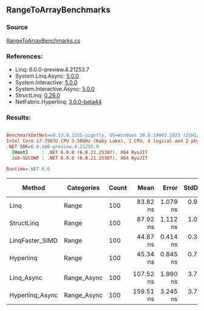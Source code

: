 ﻿## RangeToArrayBenchmarks

### Source
[RangeToArrayBenchmarks.cs](../NetFabric.Hyperlinq.Benchmarks/Benchmarks/RangeToArrayBenchmarks.cs)

### References:
- Linq: 6.0.0-preview.4.21253.7
- System.Linq.Async: [5.0.0](https://www.nuget.org/packages/System.Linq.Async/5.0.0)
- System.Interactive: [5.0.0](https://www.nuget.org/packages/System.Interactive/5.0.0)
- System.Interactive.Async: [5.0.0](https://www.nuget.org/packages/System.Interactive.Async/5.0.0)
- StructLinq: [0.26.0](https://www.nuget.org/packages/StructLinq/0.26.0)
- NetFabric.Hyperlinq: [3.0.0-beta44](https://www.nuget.org/packages/NetFabric.Hyperlinq/3.0.0-beta44)

### Results:
``` ini

BenchmarkDotNet=v0.13.0.1555-nightly, OS=Windows 10.0.19043.1023 (21H1/May2021Update)
Intel Core i7-7567U CPU 3.50GHz (Kaby Lake), 1 CPU, 4 logical and 2 physical cores
.NET SDK=6.0.100-preview.4.21255.9
  [Host]     : .NET 6.0.0 (6.0.21.25307), X64 RyuJIT
  Job-SUCOWF : .NET 6.0.0 (6.0.21.25307), X64 RyuJIT

Runtime=.NET 6.0  

```
|          Method |  Categories | Count |      Mean |    Error |   StdDev | Ratio | RatioSD |  Gen 0 | Gen 1 | Gen 2 | Allocated |
|---------------- |------------ |------ |----------:|---------:|---------:|------:|--------:|-------:|------:|------:|----------:|
|            Linq |       Range |   100 |  83.82 ns | 1.079 ns | 0.957 ns |  1.00 |    0.00 | 0.2218 |     - |     - |     464 B |
|      StructLinq |       Range |   100 |  87.92 ns | 1.112 ns | 1.040 ns |  1.05 |    0.02 | 0.2142 |     - |     - |     448 B |
| LinqFaster_SIMD |       Range |   100 |  44.87 ns | 0.414 ns | 0.388 ns |  0.54 |    0.01 | 0.2027 |     - |     - |     424 B |
|       Hyperlinq |       Range |   100 |  45.34 ns | 0.845 ns | 0.791 ns |  0.54 |    0.01 | 0.2027 |     - |     - |     424 B |
|                 |             |       |           |          |          |       |         |        |       |       |           |
|      Linq_Async | Range_Async |   100 | 107.52 ns | 1.990 ns | 3.738 ns |  1.00 |    0.00 | 0.2257 |     - |     - |     472 B |
| Hyperlinq_Async | Range_Async |   100 | 159.51 ns | 3.245 ns | 3.737 ns |  1.46 |    0.08 | 0.2027 |     - |     - |     424 B |
